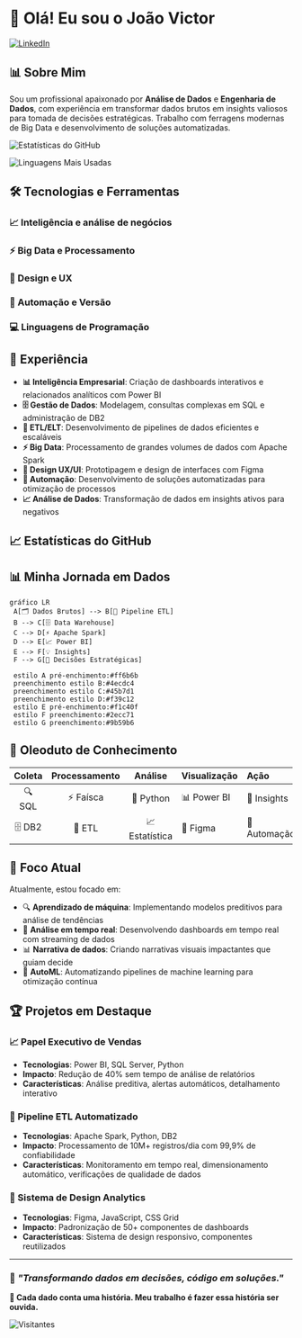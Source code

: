 
# 👋 Olá! Eu sou o João Victor

[![LinkedIn](https://img.shields.io/badge/LinkedIn-0077B5?style=for-the-badge&logo=linkedin&logoColor=white)](https://www.linkedin.com/in/joaomatosdev)

## 📊 Sobre Mim

Sou um profissional apaixonado por **Análise de Dados** e **Engenharia de Dados**, com experiência em transformar dados brutos em insights valiosos para tomada de decisões estratégicas. Trabalho com ferragens modernas de Big Data e desenvolvimento de soluções automatizadas.

![Estatísticas do GitHub](https://github-readme-stats.vercel.app/api?username=Victor884&show_icons=true&theme=tokyonight&include_all_commits=true&count_private=true)

![Linguagens Mais Usadas](https://github-readme-stats.vercel.app/api/top-langs/?username=Victor884&layout=compact&theme=tokyonight)

## 🛠️ Tecnologias e Ferramentas

### 📈 Inteligência e análise de negócios
<dividir>
    <imagem alinhar="centro" alt="Power BI" fonte="https://img.shields.io/badge/Power%20BI-F2C811?style=for-the-badge&logotipo=power-bi&logotipoCor=preto">
    <imagem alinhar="centro" alt="SQL" fonte="https://img.shields.io/badge/SQL-336791?style=for-the-badge&logotipo=postgresql&logoColor=branco">
    <imagem alinhar="centro" alt="DB2" fonte="https://img.shields.io/badge/IBM%20DB2-052FAD?style=for-the-badge&logotipo=ibm&logoColor=branco">
</dividir>

### ⚡ Big Data e Processamento
<dividir>
    <imagem alinhar="centro" alt="Apache Spark" fonte="https://img.shields.io/badge/Apache%20Spark-E25A1C?style=for-the-badge&logotipo=apache-spark&logoColor=branco">
    <imagem alinhar="centro" alt="ETL" fonte="https://img.shields.io/badge/ETL-FF6900?style=for-the-badge&logotipo=databricks&logoColor=branco">
    <imagem alinhar="centro" alt="Big Data" fonte="https://img.shields.io/badge/Big%20Data-FF9500?style=for-the-badge&logotipo=apache&logoColor=branco">
</dividir>

### 🎨 Design e UX
<dividir>
    <imagem alinhar="centro" alt="Figma" fonte="https://img.shields.io/badge/Figma-F24E1E?style=for-the-badge&logotipo=figma&logoColor=branco">
</dividir>

### 🤖 Automação e Versão
<dividir>
    <imagem alinhar="centro" alt="Automação" fonte="https://img.shields.io/badge/Automation-4285F4?style=for-the-badge&logotipo=nuvem do Google&logoColor=branco">
    <imagem alinhar="centro" alt="Git" fonte="https://img.shields.io/badge/Git-F05032?style=for-the-badge&logotipo=git&logoColor=branco">
    <imagem alinhar="centro" alt="GitHub" fonte="https://img.shields.io/badge/GitHub-181717?style=for-the-badge&logotipo=github&logoColor=branco">
</dividir>

### 💻 Linguagens de Programação
<dividir>
    <imagem alinhar="centro" alt="Python" fonte="https://img.shields.io/badge/Python-14354C?style=for-the-badge&logotipo=python&logoColor=branco">
    <imagem alinhar="centro" alt="JavaScript" fonte="https://img.shields.io/badge/JavaScript-323330?style=for-the-badge&logotipo=javascript&logotipoCor=F7DF1E">
    <imagem alinhar="centro" alt="C#" fonte="https://img.shields.io/badge/C%23-239120?style=for-the-badge&logotipo=c-sharp&logoColor=branco">
    <imagem alinhar="centro" alt="Java" fonte="https://img.shields.io/badge/Java-ED8B00?style=for-the-badge&logotipo=openjdk&logoColor=branco">
    <imagem alinhar="centro" alt="HTML5" fonte="https://img.shields.io/badge/HTML5-E34F26?style=for-the-badge&logotipo=html5&logoColor=branco">
</dividir>

## 🚀 Experiência

- **📊 Inteligência Empresarial**: Criação de dashboards interativos e relacionados analíticos com Power BI
- **🗄️ Gestão de Dados**: Modelagem, consultas complexas em SQL e administração de DB2
- **🔄 ETL/ELT**: Desenvolvimento de pipelines de dados eficientes e escaláveis
- **⚡ Big Data**: Processamento de grandes volumes de dados com Apache Spark
- **🎨 Design UX/UI**: Prototipagem e design de interfaces com Figma
- **🤖 Automação**: Desenvolvimento de soluções automatizadas para otimização de processos
- **📈 Análise de Dados**: Transformação de dados em insights ativos para negativos

## 📈 Estatísticas do GitHub

<dividir alinhar="centro">
  <imagem alta="180em" fonte="https://github-readme-stats.vercel.app/api?username=Victor884&maisrar_ícones=verdadeiro&tema=tokyonight&incluir_todos_commits=verdadeiro&contagem_privada=verdadeiro"/>
  <imagem alta="180em" fonte="https://github-readme-stats.vercel.app/api/top-langs/?username=Victor884&layout=compacto&contagem_langs=7&tema=tokyonight"/>
</dividir>

## 📊 Minha Jornada em Dados

```sereia
gráfico LR
 A[🗂️ Dados Brutos] --> B[🔄 Pipeline ETL]
 B --> C[🗄️ Data Warehouse]
 C --> D[⚡ Apache Spark]
 D --> E[📈 Power BI]
 E --> F[💡 Insights]
 F --> G[🎯 Decisões Estratégicas]
    
 estilo A pré-enchimento:#ff6b6b
 preenchimento estilo B:#4ecdc4
 preenchimento estilo C:#45b7d1
 preenchimento estilo D:#f39c12
 estilo E pré-enchimento:#f1c40f
 estilo F preenchimento:#2ecc71
 estilo G preenchimento:#9b59b6
```

## 🚀 Oleoduto de Conhecimento

<dividir alinhar="centro">

| Coleta | Processamento | Análise | Visualização | Ação |
|:------:|:--------------:|:-------:|:-----------|:--------|
| 🔍 SQL | ⚡ Faísca | 🧮 Python | 📊 Power BI | 🎯 Insights |
| 🗄️ DB2 | 🔄 ETL | 📈 Estatística | 🎨 Figma | 🤖 Automação |

</dividir>

## 🎯 Foco Atual

Atualmente, estou focado em:
- 🔍 **Aprendizado de máquina**: Implementando modelos preditivos para análise de tendências
- 🚀 **Análise em tempo real**: Desenvolvendo dashboards em tempo real com streaming de dados
- 📊 **Narrativa de dados**: Criando narrativas visuais impactantes que guiam decide
- 🤖 **AutoML**: Automatizando pipelines de machine learning para otimização contínua

## 🏆 Projetos em Destaque

### 📈 Papel Executivo de Vendas
- **Tecnologias**: Power BI, SQL Server, Python
- **Impacto**: Redução de 40% sem tempo de análise de relatórios
- **Características**: Análise preditiva, alertas automáticos, detalhamento interativo

### 🔄 Pipeline ETL Automatizado
- **Tecnologias**: Apache Spark, Python, DB2
- **Impacto**: Processamento de 10M+ registros/dia com 99,9% de confiabilidade
- **Características**: Monitoramento em tempo real, dimensionamento automático, verificações de qualidade de dados

### 🎨 Sistema de Design Analytics
- **Tecnologias**: Figma, JavaScript, CSS Grid
- **Impacto**: Padronização de 50+ componentes de dashboards
- **Características**: Sistema de design responsivo, componentes reutilizados

---

<dividir alinhar="centro">
  
### 💭 *"Transformando dados em decisões, código em soluções."*

**🌟 Cada dado conta uma história. Meu trabalho é fazer essa história ser ouvida.**

</dividir>

<dividir alinhar="centro">

![Visitantes](https://visitor-badge.laobi.icu/badge?page_id=Victor884.Victor884)

</dividir>

